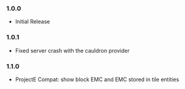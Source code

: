 ### 1.0.0
* Initial Release

### 1.0.1
* Fixed server crash with the cauldron provider

### 1.1.0
* ProjectE Compat: show block EMC and EMC stored in tile entities
